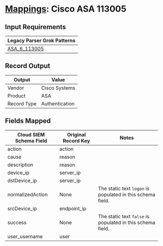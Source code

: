 # [Mappings](README.md): Cisco ASA 113005

## Input Requirements

|Legacy Parser Grok Patterns|
|-------------|
|[ASA_6_113005](../legacy_parsers/ASA_6_113005.md)|

## Record Output

|Output|Value|
|------|-----|
|Vendor|Cisco Systems|
|Product|ASA|
|Record Type|Authentication|

## Fields Mapped

|Cloud SIEM Schema Field|Original Record Key|Notes|
|-----------------------|-------------------|-----|
|action|action||
|cause|reason||
|description|reason||
|device_ip|server_ip||
|dstDevice_ip|server_ip||
|normalizedAction|None|The static text `logon` is populated in this schema field.|
|srcDevice_ip|endpoint_ip||
|success|None|The static text `false` is populated in this schema field.|
|user_username|user||

